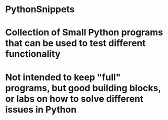 # PythonSnippets
# Collection of Small Python programs that can be used to test different functionality
# Not intended to keep "full" programs, but good building blocks, or labs on how to solve different issues in Python
